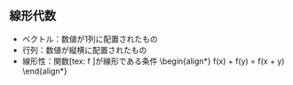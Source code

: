 ## 線形代数
+ ベクトル：数値が1列に配置されたもの
+ 行列：数値が縦横に配置されたもの
+ 線形性：関数[tex: f ]が線形である条件
\begin{align*}
f(x) + f(y) = f(x + y) 
\end{align*}
